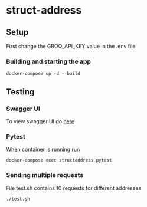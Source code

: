 # struct-address

## Setup
First change the GROQ_API_KEY value in the .env file

### Building and starting the app
```
docker-compose up -d --build
```

## Testing

### Swagger UI
To view swagger UI go [here](http://127.0.0.1:8000/docs)

### Pytest
When container is running run
```
docker-compose exec structaddress pytest
```

### Sending multiple requests
File test.sh contains 10 requests for different addresses
```
./test.sh
```